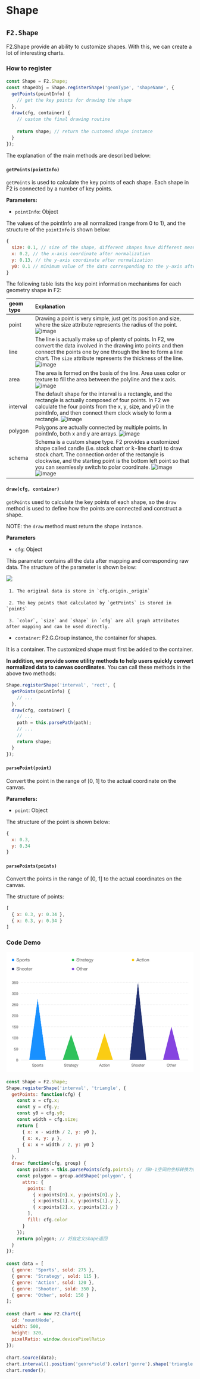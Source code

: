 # Shape

## `F2.Shape`

F2.Shape provide an ability to customize shapes. With this, we can create a lot of interesting charts.

### **How to register**

```javascript
const Shape = F2.Shape;
const shapeObj = Shape.registerShape('geomType', 'shapeName', { 
  getPoints(pointInfo) {
    // get the key points for drawing the shape
  },
  draw(cfg, container) {
    // custom the final drawing routine

    return shape; // return the customed shape instance
  }
});
```

The explanation of the main methods are described below:

#### `getPoints(pointInfo)`

`getPoints` is used to calculate the key points of each shape. Each shape in F2 is connected by a number of key points.

**Parameters:**

* `pointInfo`: Object

The values of the pointInfo are all normalized \(range from 0 to 1\), and the structure of the `pointInfo` is shown below:

```javascript
{
  size: 0.1, // size of the shape, different shapes have different meanings
  x: 0.2, // the x-axis coordinate after normalization
  y: 0.13, // the y-axis coordinate after normalization
  y0: 0.1 // minimum value of the data corresponding to the y-axis after normalization.
}
```

The following table lists the key point information mechanisms for each geometry shape in F2:

| geom type | Explanation |
| :--- | :--- |
| point | Drawing a point is very simple, just get its position and size, where the size attribute represents the radius of the point. ![image](https://zos.alipayobjects.com/skylark/940c75cf-8400-415a-9e2d-040ce46e6a03/attach/3378/269e0e2c77a555a5/image.png) |
| line | The line is actually make up of plenty of points. In F2, we convert the data involved in the drawing into points and then connect the points one by one through the line to form a line chart. The `size` attribute represents the thickness of the line. ![image](https://zos.alipayobjects.com/skylark/f9b84b83-1cc8-4b81-9319-f643ef0e280a/attach/3378/d49e02be2f48a136/image.png) |
| area | The area is formed on the basis of the line. Area uses color or texture to fill the area between the polyline and the x axis. ![image](https://zos.alipayobjects.com/skylark/dbcd60f3-7662-4ebd-8e0e-85d7d754d0c7/attach/3378/f67277978d5d8e3e/image.png) |
| interval | The default shape for the interval is a rectangle, and the rectangle is actually composed of four points. In F2 we calculate the four points from the x, y, size, and y0 in the pointInfo, and then connect them clock wisely to form a rectangle. ![image](https://zos.alipayobjects.com/skylark/f36a2e27-13e8-4d55-8c93-b698e15bcc1f/attach/3378/94a6515e2eb60265/image.png) |
| polygon | Polygons are actually connected by multiple points. In pointInfo, both x and y are arrays.  ![image](https://zos.alipayobjects.com/skylark/b4f6981c-ccd3-4237-97bd-dd88950758ea/attach/3378/ed2b5c05a1ff3581/image.png) |
| schema | Schema is a custom shape type. F2 provides a customized shape called candle \(i.e. stock chart or k-line chart\) to draw stock chart. The connection order of the rectangle is clockwise, and the starting point is the bottom left point so that you can seamlessly switch to polar coordinate. ![image](https://zos.alipayobjects.com/skylark/340c229d-be30-4f98-8a2a-8d55c8422645/attach/3378/1bfed6f3f5f90e13/image.png)![image](https://zos.alipayobjects.com/skylark/8afa13da-95d1-4282-a08b-f1c421b0d972/attach/3378/d82c45d3a526bd80/image.png) |

#### `draw(cfg, container)`

`getPoints` used to calculate the key points of each shape, so the `draw` method is used to define how the points are connected and construct a shape.

NOTE: the `draw` method must return the shape instance.

**Parameters**

* `cfg`: Object

This parameter contains all the data after mapping and corresponding raw data. The structure of the parameter is shown below:

![](https://gw.alipayobjects.com/zos/rmsportal/GIutZIjQWLrTeLxgQNMJ.png)

     1. The original data is store in `cfg.origin._origin`

     2. The key points that calculated by `getPoints` is stored in `points`

     3. `color`, `size` and `shape` in `cfg` are all graph attributes after mapping and can be used directly.

* `container`: F2.G.Group instance, the container for shapes.

It is a container. The customized shape must first be added to the container.

**In addition, we provide some utility methods to help users quickly convert normalized data to canvas coordinates**. You can call these methods in the above two methods:

```javascript
Shape.registerShape('interval', 'rect', {
  getPoints(pointInfo) {
    // ...
  },
  draw(cfg, container) {
    // ...
    path = this.parsePath(path);
    // ...
    // 
    return shape; 
  }
});
```

#### `parsePoint(point)`

Convert the point in the range of \[0, 1\] to the actual coordinate on the canvas.

**Parameters:**

* `point`: Object

The structure of the point is shown below:

```javascript
{
  x: 0.3,
  y: 0.34
}
```

#### `parsePoints(points)`

Convert the points in the range of \[0, 1\] to the actual coordinates on the canvas.

The structure of points:

```javascript
[
  { x: 0.3, y: 0.34 },
  { x: 0.3, y: 0.34 }
]
```

### Code Demo

![](../.gitbook/assets/image%20%287%29.png)

```javascript
const Shape = F2.Shape;
Shape.registerShape('interval', 'triangle', {
  getPoints: function(cfg) {
    const x = cfg.x;
    const y = cfg.y;
    const y0 = cfg.y0;
    const width = cfg.size;
    return [
      { x: x - width / 2, y: y0 },
      { x: x, y: y },
      { x: x + width / 2, y: y0 }
    ]
  },
  draw: function(cfg, group) {
    const points = this.parsePoints(cfg.points); // 将0-1空间的坐标转换为画布坐标
    const polygon = group.addShape('polygon', {
      attrs: {
        points: [
          { x:points[0].x, y:points[0].y },
          { x:points[1].x, y:points[1].y },
          { x:points[2].x, y:points[2].y }
        ],
        fill: cfg.color
      }
    });
    return polygon; // 将自定义Shape返回
  }
});

const data = [
  { genre: 'Sports', sold: 275 },
  { genre: 'Strategy', sold: 115 },
  { genre: 'Action', sold: 120 },
  { genre: 'Shooter', sold: 350 },
  { genre: 'Other', sold: 150 }
];

const chart = new F2.Chart({
  id: 'mountNode',
  width: 500,
  height: 320,
  pixelRatio: window.devicePixelRatio
});

chart.source(data);
chart.interval().position('genre*sold').color('genre').shape('triangle');
chart.render();
```

